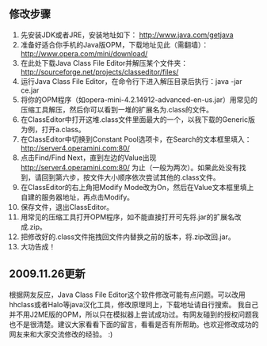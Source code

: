 ## 修改步骤 ##
  1. 先安装JDK或者JRE，安装地址如下： http://www.java.com/getjava
  1. 准备好适合你手机的Java版OPM，下载地址见此（需翻墙）： http://www.opera.com/mini/download/
  1. 在此处下载Java Class File Editor并解压某个文件夹： http://sourceforge.net/projects/classeditor/files/
  1. 运行Java Class File Editor，在命令行下进入解压目录后执行：java -jar ce.jar
  1. 将你的OPM程序（如opera-mini-4.2.14912-advanced-en-us.jar）用常见的压缩工具解压，然后你可以看到一堆的扩展名为.class的文件。
  1. 在ClassEditor中打开这堆.class文件里面最大的一个，以我下载的Generic版为例，打开a.class。
  1. 在ClassEditor中切换到Constant Pool选项卡，在Search的文本框里填入： http://server4.operamini.com:80/
  1. 点击Find/Find Next，直到左边的Value出现 http://server4.operamini.com:80/ 为止（一般为两次）。如果此处没有找到，请回到第六步，按文件大小顺序依次尝试其他的.class文件。
  1. 在ClassEditor的右上角把Modify Mode改为On，然后在Value文本框里填上自建的服务器地址，再点击Modify。
  1. 保存文件，退出ClassEditor。
  1. 用常见的压缩工具打开OPM程序，如不能直接打开可先将.jar的扩展名改成.zip。
  1. 把修改好的.class文件拖拽回文件内替换之前的版本，将.zip改回.jar。
  1. 大功告成！

## 2009.11.26更新 ##
根据网友反应，Java Class File Editor这个软件修改可能有点问题。可以改用hhclass或者Halo等java汉化工具，修改原理同上，下载地址请自行搜索。
我自己并不用J2ME版的OPM，所以只在模拟器上尝试成功过。有网友碰到的授权问题我也不是很清楚。建议大家看看下面的留言，看看是否有所帮助。也欢迎修改成功的网友来和大家交流修改的经验。 :)